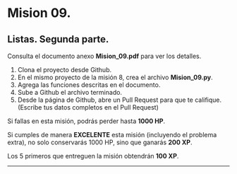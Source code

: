 # Mision 09.
## Listas. Segunda parte.


Consulta el documento anexo **Mision_09.pdf** para ver los detalles.


1. Clona el proyecto desde Github.
2. En el mismo proyecto de la misión 8, crea el archivo **Mision_09.py**.
3. Agrega las funciones descritas en el documento.
4. Sube a Github el archivo terminado.
5. Desde la página de Github, abre un Pull Request para que te califique. (Escribe tus datos completos en el Pull Request)

Si fallas en esta misión, podrás perder hasta **1000 HP**.

Si cumples de manera **EXCELENTE** esta misión (incluyendo el problema extra), no solo conservarás 1000 HP, sino que ganarás **200 XP**.

Los 5 primeros que entreguen la misión obtendrán **100 XP**.

***
